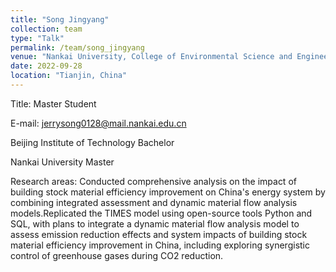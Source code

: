 ```yaml
---
title: "Song Jingyang"
collection: team
type: "Talk"
permalink: /team/song_jingyang
venue: "Nankai University, College of Environmental Science and Engineering"
date: 2022-09-28
location: "Tianjin, China"
---
```


Title: Master Student

E-mail: jerrysong0128@mail.nankai.edu.cn

Beijing Institute of Technology     Bachelor

Nankai University Master

Research areas: Conducted comprehensive analysis on the impact of building stock material efficiency improvement on China's energy system by combining integrated assessment and dynamic material flow analysis models.Replicated the TIMES model using open-source tools Python and SQL, with plans to integrate a dynamic material flow analysis model to assess emission reduction effects and system impacts of building stock material efficiency improvement in China, including exploring synergistic control of greenhouse gases during CO2 reduction.


